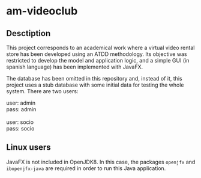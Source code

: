 # am-videoclub

## Desctiption

This project corresponds to an academical work where a virtual video rental store has been developed using an ATDD methodology. Its objective was restricted to develop the model and application logic, and a simple GUI (in spanish language) has been implemented with JavaFX.

The database has been omitted in this repository and, instead of it, this project uses a stub database with some initial data for testing the whole system. There are two users:

user: admin  
pass: admin  
<br/>
user: socio  
pass: socio  

## Linux users

JavaFX is not included in OpenJDK8. In this case, the packages `openjfx` and `ibopenjfx-java` are required in order to run this Java application.

